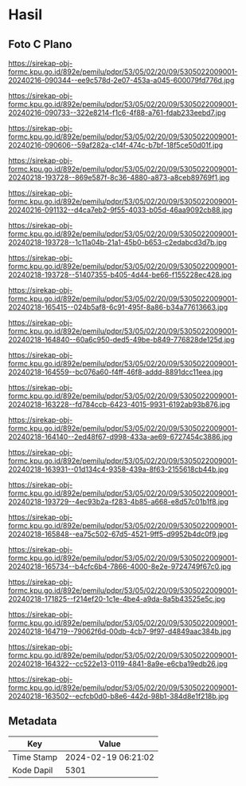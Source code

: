 # Hasil

## Foto C Plano

https://sirekap-obj-formc.kpu.go.id/892e/pemilu/pdpr/53/05/02/20/09/5305022009001-20240216-090344--ee9c578d-2e07-453a-a045-600079fd776d.jpg

https://sirekap-obj-formc.kpu.go.id/892e/pemilu/pdpr/53/05/02/20/09/5305022009001-20240216-090733--322e8214-f1c6-4f88-a761-fdab233eebd7.jpg

https://sirekap-obj-formc.kpu.go.id/892e/pemilu/pdpr/53/05/02/20/09/5305022009001-20240216-090606--59af282a-c14f-474c-b7bf-18f5ce50d01f.jpg

https://sirekap-obj-formc.kpu.go.id/892e/pemilu/pdpr/53/05/02/20/09/5305022009001-20240218-193728--869e587f-8c36-4880-a873-a8ceb89769f1.jpg

https://sirekap-obj-formc.kpu.go.id/892e/pemilu/pdpr/53/05/02/20/09/5305022009001-20240216-091132--d4ca7eb2-9f55-4033-b05d-46aa9092cb88.jpg

https://sirekap-obj-formc.kpu.go.id/892e/pemilu/pdpr/53/05/02/20/09/5305022009001-20240218-193728--1c11a04b-21a1-45b0-b653-c2edabcd3d7b.jpg

https://sirekap-obj-formc.kpu.go.id/892e/pemilu/pdpr/53/05/02/20/09/5305022009001-20240218-193728--51407355-b405-4d44-be66-f155228ec428.jpg

https://sirekap-obj-formc.kpu.go.id/892e/pemilu/pdpr/53/05/02/20/09/5305022009001-20240218-165415--024b5af8-6c91-495f-8a86-b34a77613663.jpg

https://sirekap-obj-formc.kpu.go.id/892e/pemilu/pdpr/53/05/02/20/09/5305022009001-20240218-164840--60a6c950-ded5-49be-b849-776828de125d.jpg

https://sirekap-obj-formc.kpu.go.id/892e/pemilu/pdpr/53/05/02/20/09/5305022009001-20240218-164559--bc076a60-f4ff-46f8-addd-8891dcc11eea.jpg

https://sirekap-obj-formc.kpu.go.id/892e/pemilu/pdpr/53/05/02/20/09/5305022009001-20240218-163228--fd784ccb-6423-4015-9931-6192ab93b876.jpg

https://sirekap-obj-formc.kpu.go.id/892e/pemilu/pdpr/53/05/02/20/09/5305022009001-20240218-164140--2ed48f67-d998-433a-ae69-6727454c3886.jpg

https://sirekap-obj-formc.kpu.go.id/892e/pemilu/pdpr/53/05/02/20/09/5305022009001-20240218-163931--01d134c4-9358-439a-8f63-2155618cb44b.jpg

https://sirekap-obj-formc.kpu.go.id/892e/pemilu/pdpr/53/05/02/20/09/5305022009001-20240218-193729--4ec93b2a-f283-4b85-a668-e8d57c01b1f8.jpg

https://sirekap-obj-formc.kpu.go.id/892e/pemilu/pdpr/53/05/02/20/09/5305022009001-20240218-165848--ea75c502-67d5-4521-9ff5-d9952b4dc0f9.jpg

https://sirekap-obj-formc.kpu.go.id/892e/pemilu/pdpr/53/05/02/20/09/5305022009001-20240218-165734--b4cfc6b4-7866-4000-8e2e-9724749f67c0.jpg

https://sirekap-obj-formc.kpu.go.id/892e/pemilu/pdpr/53/05/02/20/09/5305022009001-20240218-171825--f214ef20-1c1e-4be4-a9da-8a5b43525e5c.jpg

https://sirekap-obj-formc.kpu.go.id/892e/pemilu/pdpr/53/05/02/20/09/5305022009001-20240218-164719--79062f6d-00db-4cb7-9f97-d4849aac384b.jpg

https://sirekap-obj-formc.kpu.go.id/892e/pemilu/pdpr/53/05/02/20/09/5305022009001-20240218-164322--cc522e13-0119-4841-8a9e-e6cba19edb26.jpg

https://sirekap-obj-formc.kpu.go.id/892e/pemilu/pdpr/53/05/02/20/09/5305022009001-20240218-163502--ecfcb0d0-b8e6-442d-98b1-384d8e1f218b.jpg


## Metadata

| Key        | Value               |
| ---------- | ------------------- |
| Time Stamp | 2024-02-19 06:21:02 |
| Kode Dapil | 5301                |



